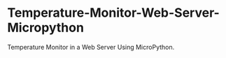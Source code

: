 # Temperature-Monitor-Web-Server-Micropython
Temperature Monitor in a Web Server Using MicroPython.
